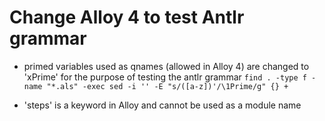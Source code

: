 # Change Alloy 4 to test Antlr grammar
- primed variables used as qnames (allowed in Alloy 4) are changed to 'xPrime' for the purpose of testing the antlr grammar
`
find . -type f -name "*.als" -exec sed -i '' -E "s/([a-z])'/\1Prime/g" {} +
`

- 'steps' is a keyword in Alloy and cannot be used as a module name


